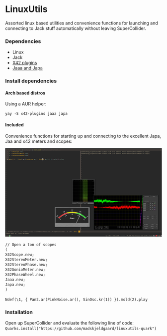 # LinuxUtils

Assorted linux based utilities and convenience functions for launching and connecting to Jack stuff automatically without leaving SuperCollider.

### Dependencies

- Linux
- Jack
- [X42 plugins](http://x42-plugins.com/x42/)
- [Jaaa and Japa](https://kokkinizita.linuxaudio.org/linuxaudio/)

### Install dependencies

#### Arch based distros

Using a AUR helper:
```
yay -S x42-plugins jaaa japa
```

#### Included

Convenience functions for starting up and connecting to the excellent Japa, Jaa and x42 meters and scopes:

![x42 meters in action](x42.jpg)

```
// Open a ton of scopes
(
X42Scope.new;
X42StereoMeter.new;
X42StereoPhase.new;
X42GonioMeter.new;
X42PhaseWheel.new;
Jaaa.new;
Japa.new;
)

Ndef(\1, { Pan2.ar(PinkNoise.ar(), SinOsc.kr(1)) }).mold(2).play
```

### Installation

Open up SuperCollider and evaluate the following line of code:
`Quarks.install("https://github.com/madskjeldgaard/linuxutils-quark")`
